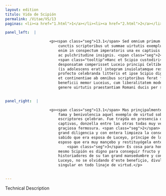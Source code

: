 ```yaml
---
layout: edition
titulo: Vida de Scipión
permalink: /Vitae/VS/13
paginas: <li><a href="1.html">1</a></li><li><a href="2.html">2</a></li><li><a href="3.html">3</a></li><li><a href="4.html">4</a></li><li><a href="5.html">5</a></li><li><a href="6.html">6</a></li><li><a href="7.html">7</a></li><li><a href="8.html">8</a></li><li><a href="9.html">9</a></li><li><a href="10.html">10</a></li><li><a href="11.html">11</a></li><li><a href="12.html">12</a></li><li><a href="13.html">13</a></li><li><a href="14.html">14</a></li><li><a href="15.html">15</a></li><li><a href="16.html">16</a></li><li><a href="17.html">17</a></li><li><a href="18.html">18</a></li><li><a href="19.html">19</a></li><li><a href="20.html">20</a></li><li><a href="21.html">21</a></li><li><a href="22.html">22</a></li><li><a href="23.html">23</a></li><li><a href="24.html">24</a></li><li><a href="25.html">25</a></li><li><a href="26.html">26</a></li><li><a href="27.html">27</a></li><li><a href="28.html">28</a></li><li><a href="29.html">29</a></li><li><a href="30.html">30</a></li><li><a href="31.html">31</a></li><li><a href="32.html">32</a></li><li><a href="33.html">33</a></li><li><a href="34.html">34</a></li><li><a href="35.html">35</a></li><li><a href="36.html">36</a></li><li><a href="37.html">37</a></li><li><a href="38.html">38</a></li><li><a href="39.html">39</a></li><li><a href="40.html">40</a></li><li><a href="41.html">41</a></li><li><a href="42.html">42</a></li><li><a href="43.html">43</a></li><li><a href="44.html">44</a></li><li><a href="45.html">45</a></li><li><a href="46.html">46</a></li><li><a href="47.html">47</a></li><li><a href="48.html">48</a></li><li><a href="49.html">49</a></li><li><a href="50.html">50</a></li><li><a href="51.html">51</a></li><li><a href="52.html">52</a></li><li><a href="53.html">53</a></li><li><a href="54.html">54</a></li><li><a href="55.html">55</a></li><li><a href="56.html">56</a></li><li><a href="57.html">57</a></li><li><a href="58.html">58</a></li><li><a href="59.html">59</a></li><li><a href="60.html">60</a></li><li><a href="61.html">61</a></li><li><a href="62.html">62</a></li><li><a href="63.html">63</a></li><li><a href="64.html">64</a></li><li><a href="65.html">65</a></li><li><a href="66.html">66</a></li><li><a href="67.html">67</a></li><li><a href="68.html">68</a></li><li><a href="69.html">69</a></li><li><a href="70.html">70</a></li><li><a href="71.html">71</a></li><li><a href="72.html">72</a></li><li><a href="73.html">73</a></li><li><a href="74.html">74</a></li>

panel_left:  |

                    <p><span class="seg">13.1</span> Sed omnium primum eius famam et beniuolentiam auxit id quod a
                        cunctis scriptoribus ut summae uirtutis exemplum celebratur. Adducta est
                        enim in conspectum imperatoris una ex captiuis uirgo longe ante alias specie
                        ac pulchritudine insignis. <span class="seg">2</span>
                        <span class="tooltip">Hanc et Scipio custodiri<span class="tooltiptext">Hanc Scipio et custodiri <span class="siglas">F M N P R S U W</span> </span></span> diligentissime et seruari integerrime iussit, pauloque post cum
                        desponsatam comperisset Luceio principi Celtiberorum, sponso ad se accito
                        (is adolescens erat) integram inuiolatamque restituit. <span class="seg">3</span> Res est
                        profecto celebranda litteris et ipse Scipio dignus ut tantae mansuetudinis
                        et continentiae ab omnibus scriptoribus ferat fructum. <span class="seg">4</span> Huius
                        beneficii memor Luceius, cum liberalitatem modestiam et singularem in omni
                        genere uirtutis praestantiam Romani ducis per suos populos diuulgasset.</p>
                

panel_right:  |

                    <p><span class="seg">13.1</span> Mas prinçipalmente entre todos los benefiçios fizo cresçer su
                        fama y benivolencia aquel exemplo de virtud soberana que todos los
                        escriptores çelebran. Fue traýda en presencia del capitán una de las
                        captivas, donzella entre las otras todas muy ventajosa y más señalada en
                        graçiosa fermosura. <span class="seg">2</span> Mandó Scipión que fuesse guardada con muy
                        grand diligencia y con entera limpieza la conservassen. Y dende a poco,
                        sabido que era esposa de Luceyo, príncipe de los celtíberos, fizo venir el
                        esposo que era muy mançebo y restituyógela entera y sin violación.
                            <span class="seg">3</span> Es cosa para honrosamente comemorar en escriptura, y el
                        mesmo Scipión es digno para conseguir fructo y reportar loanças de todos los
                        historiadores de su tan grand mansedumbre y continencia. <span class="seg">4</span>
                        Luceyo, no se olvidando d'este benefiçio, divulgava por <span class="tooltip">sus<span class="tooltiptext">su  </span></span> pueblos la liberalidad de Scipión y su modestia y prinçipalidad
                        singular en todo linaje de virtud.</p>
                

---
```


Technical Description 